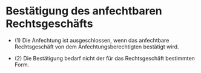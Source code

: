 # Bestätigung des anfechtbaren Rechtsgeschäfts

- (1) Die Anfechtung ist ausgeschlossen, wenn das anfechtbare Rechtsgeschäft von dem Anfechtungsberechtigten bestätigt wird.

- (2) Die Bestätigung bedarf nicht der für das Rechtsgeschäft bestimmten Form.

